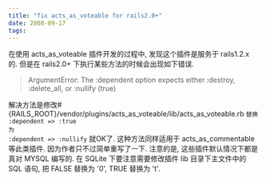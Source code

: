 ```yaml
---
title: "fix acts_as_voteable for rails2.0+"
date: 2008-09-17
tags:
---
```


在使用 acts_as_voteable 插件开发的过程中, 发现这个插件是服务于 rails1.2.x 的. 但是在 rails2.0+ 下执行某些方法的时候会出现如下错误.
<blockquote>ArgumentError: The :dependent option expects either :destroy, :delete_all, or :nullify (true)</blockquote>
解决方法是修改#{RAILS_ROOT}/vendor/plugins/acts_as_voteable/lib/acts_as_voteable.rb
<code>替换 :dependent => :true
为
:dependent => :nullify</code>
就OK了. 这种方法同样适用于 acts_as_commentable 等此类插件. 因为作者只不过简单重写了一下.
注意的是, 这些插件默认情况下都是真对 MYSQL 编写的. 在 SQLite 下要注意需要修改插件 lib 目录下主文件中的 SQL 语句, 把 FALSE 替换为 '0', TRUE 替换为 't'.
